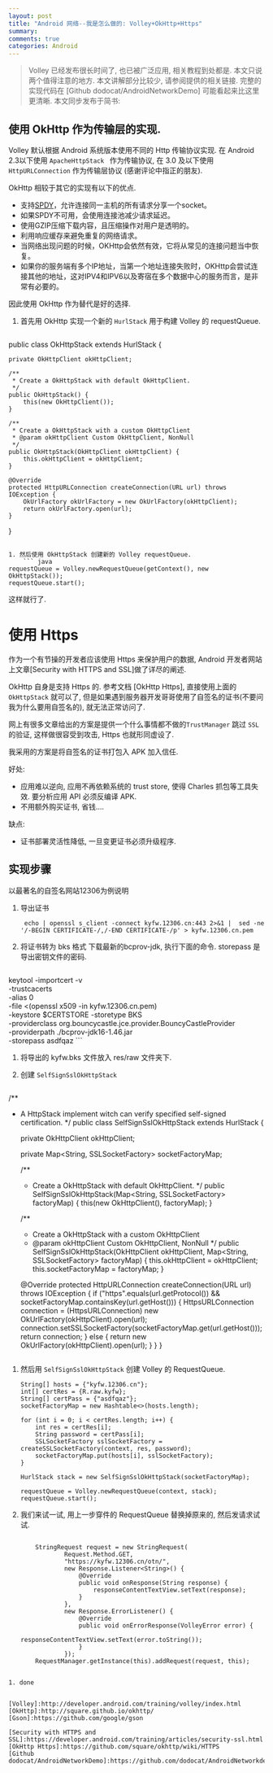 ```yaml
---
layout: post
title: "Android 网络--我是怎么做的: Volley+OkHttp+Https"
summary:
comments: true
categories: Android
---
```


> Volley 已经发布很长时间了, 也已被广泛应用, 相关教程到处都是. 本文只说两个值得注意的地方.
> 本文讲解部分比较少, 请参阅提供的相关链接. 完整的实现代码在 [Github dodocat/AndroidNetworkDemo] 可能看起来比这里更清晰.
> 本文同步发布于简书: [](http://www.jianshu.com/p/e58161cbc3a4)

##  使用 OkHttp 作为传输层的实现.
Volley 默认根据 Android 系统版本使用不同的 Http 传输协议实现.
在 Android 2.3以下使用 `ApacheHttpStack ` 作为传输协议, 在 3.0 及以下使用 `HttpURLConnection` 作为传输层协议 (感谢评论中指正的朋友).

OkHttp 相较于其它的实现有以下的优点.
* 支持[SPDY](http://zh.wikipedia.org/wiki/SPDY)，允许连接同一主机的所有请求分享一个socket。
* 如果SPDY不可用，会使用连接池减少请求延迟。
* 使用GZIP压缩下载内容，且压缩操作对用户是透明的。
* 利用响应缓存来避免重复的网络请求。
* 当网络出现问题的时候，OKHttp会依然有效，它将从常见的连接问题当中恢复。
* 如果你的服务端有多个IP地址，当第一个地址连接失败时，OKHttp会尝试连接其他的地址，这对IPV4和IPV6以及寄宿在多个数据中心的服务而言，是非常有必要的。

因此使用 OkHttp 作为替代是好的选择.

1. 首先用 OkHttp 实现一个新的 `HurlStack` 用于构建 Volley 的 requestQueue.

    ``` java
public class OkHttpStack extends HurlStack {

    private OkHttpClient okHttpClient;

    /**
     * Create a OkHttpStack with default OkHttpClient.
     */
    public OkHttpStack() {
        this(new OkHttpClient());
    }

    /**
     * Create a OkHttpStack with a custom OkHttpClient
     * @param okHttpClient Custom OkHttpClient, NonNull
     */
    public OkHttpStack(OkHttpClient okHttpClient) {
        this.okHttpClient = okHttpClient;
    }

    @Override
    protected HttpURLConnection createConnection(URL url) throws IOException {
        OkUrlFactory okUrlFactory = new OkUrlFactory(okHttpClient);
        return okUrlFactory.open(url);
    }
}
```

1. 然后使用 OkHttpStack 创建新的 Volley requestQueue.
    ``` java
requestQueue = Volley.newRequestQueue(getContext(), new OkHttpStack());
requestQueue.start();
```
这样就行了.

# 使用 Https
作为一个有节操的开发者应该使用 Https 来保护用户的数据, Android 开发者网站上文章[Security with HTTPS and SSL]做了详尽的阐述.

OkHttp 自身是支持 Https 的. 参考文档 [OkHttp Https], 直接使用上面的 `OkHttpStack` 就可以了, 但是如果遇到服务器开发哥哥使用了自签名的证书(不要问我为什么要用自签名的), 就无法正常访问了.

 网上有很多文章给出的方案是提供一个什么事情都不做的`TrustManager` 跳过 `SSL` 的验证, 这样做很容受到攻击, Https 也就形同虚设了.

我采用的方案是将自签名的证书打包入 APK 加入信任.

好处:
* 应用难以逆向, 应用不再依赖系统的 trust store, 使得 Charles 抓包等工具失效. 要分析应用 API 必须反编译 APK.
* 不用额外购买证书, 省钱....

缺点:
* 证书部署灵活性降低, 一旦变更证书必须升级程序.

## 实现步骤
以最著名的自签名网站12306为例说明

1. 导出证书
   ```
    echo | openssl s_client -connect kyfw.12306.cn:443 2>&1 |  sed -ne '/-BEGIN CERTIFICATE-/,/-END CERTIFICATE-/p' > kyfw.12306.cn.pem
   ```

1. 将证书转为 bks 格式
    下载最新的bcprov-jdk, 执行下面的命令. storepass 是导出密钥文件的密码.
    ```
keytool -importcert -v \
    -trustcacerts \
    -alias 0 \
    -file <(openssl x509 -in kyfw.12306.cn.pem) \
    -keystore $CERTSTORE -storetype BKS \
    -providerclass org.bouncycastle.jce.provider.BouncyCastleProvider \
    -providerpath ./bcprov-jdk16-1.46.jar \
    -storepass asdfqaz
    ```

1. 将导出的 kyfw.bks 文件放入 res/raw 文件夹下.

1. 创建 `SelfSignSslOkHttpStack`
    ```
/**
 * A HttpStack implement witch can verify specified self-signed certification.
 */
public class SelfSignSslOkHttpStack extends HurlStack {

    private OkHttpClient okHttpClient;

    private Map<String, SSLSocketFactory> socketFactoryMap;

    /**
     * Create a OkHttpStack with default OkHttpClient.
     */
    public SelfSignSslOkHttpStack(Map<String, SSLSocketFactory> factoryMap) {
        this(new OkHttpClient(), factoryMap);
    }

    /**
     * Create a OkHttpStack with a custom OkHttpClient
     * @param okHttpClient Custom OkHttpClient, NonNull
     */
    public SelfSignSslOkHttpStack(OkHttpClient okHttpClient, Map<String, SSLSocketFactory> factoryMap) {
        this.okHttpClient = okHttpClient;
        this.socketFactoryMap = factoryMap;
    }

    @Override
    protected HttpURLConnection createConnection(URL url) throws IOException {
        if ("https".equals(url.getProtocol()) && socketFactoryMap.containsKey(url.getHost())) {
            HttpsURLConnection connection = (HttpsURLConnection) new OkUrlFactory(okHttpClient).open(url);
            connection.setSSLSocketFactory(socketFactoryMap.get(url.getHost()));
            return connection;
        } else {
            return  new OkUrlFactory(okHttpClient).open(url);
        }
    }
}
    ```

1. 然后用 `SelfSignSslOkHttpStack` 创建 Volley 的 RequestQueue.

    ```
    String[] hosts = {"kyfw.12306.cn"};
    int[] certRes = {R.raw.kyfw};
    String[] certPass = {"asdfqaz"};
    socketFactoryMap = new Hashtable<>(hosts.length);

    for (int i = 0; i < certRes.length; i++) {
        int res = certRes[i];
        String password = certPass[i];
        SSLSocketFactory sslSocketFactory = createSSLSocketFactory(context, res, password);
        socketFactoryMap.put(hosts[i], sslSocketFactory);
    }

    HurlStack stack = new SelfSignSslOkHttpStack(socketFactoryMap);

    requestQueue = Volley.newRequestQueue(context, stack);
    requestQueue.start();
    ```

1. 我们来试一试, 用上一步穿件的 RequestQueue 替换掉原来的, 然后发请求试试.
    ```

        StringRequest request = new StringRequest(
                Request.Method.GET,
                "https://kyfw.12306.cn/otn/",
                new Response.Listener<String>() {
                    @Override
                    public void onResponse(String response) {
                        responseContentTextView.setText(response);
                    }
                },
                new Response.ErrorListener() {
                    @Override
                    public void onErrorResponse(VolleyError error) {
                        responseContentTextView.setText(error.toString());
                    }
                });
        RequestManager.getInstance(this).addRequest(request, this);
```

1. done


[Volley]:http://developer.android.com/training/volley/index.html
[OkHttp]:http://square.github.io/okhttp/
[Gson]:https://github.com/google/gson

[Security with HTTPS and SSL]:https://developer.android.com/training/articles/security-ssl.html
[OkHttp Https]:https://github.com/square/okhttp/wiki/HTTPS
[Github dodocat/AndroidNetworkDemo]:https://github.com/dodocat/AndroidNetworkdemo

